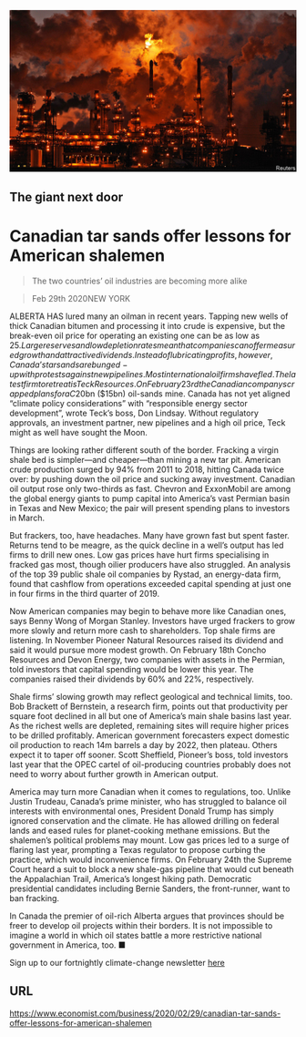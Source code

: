 ![](./images/20200229_WBP006_0.jpg)

## The giant next door

# Canadian tar sands offer lessons for American shalemen

> The two countries’ oil industries are becoming more alike

> Feb 29th 2020NEW YORK

ALBERTA HAS lured many an oilman in recent years. Tapping new wells of thick Canadian bitumen and processing it into crude is expensive, but the break-even oil price for operating an existing one can be as low as $25. Large reserves and low depletion rates mean that companies can offer measured growth and attractive dividends. Instead of lubricating profits, however, Canada’s tar sands are bunged-up with protests against new pipelines. Most international oil firms have fled. The latest firm to retreat is Teck Resources. On February 23rd the Canadian company scrapped plans for a C$20bn ($15bn) oil-sands mine. Canada has not yet aligned “climate policy considerations” with “responsible energy sector development”, wrote Teck’s boss, Don Lindsay. Without regulatory approvals, an investment partner, new pipelines and a high oil price, Teck might as well have sought the Moon.

Things are looking rather different south of the border. Fracking a virgin shale bed is simpler—and cheaper—than mining a new tar pit. American crude production surged by 94% from 2011 to 2018, hitting Canada twice over: by pushing down the oil price and sucking away investment. Canadian oil output rose only two-thirds as fast. Chevron and ExxonMobil are among the global energy giants to pump capital into America’s vast Permian basin in Texas and New Mexico; the pair will present spending plans to investors in March.

But frackers, too, have headaches. Many have grown fast but spent faster. Returns tend to be meagre, as the quick decline in a well’s output has led firms to drill new ones. Low gas prices have hurt firms specialising in fracked gas most, though oilier producers have also struggled. An analysis of the top 39 public shale oil companies by Rystad, an energy-data firm, found that cashflow from operations exceeded capital spending at just one in four firms in the third quarter of 2019.

Now American companies may begin to behave more like Canadian ones, says Benny Wong of Morgan Stanley. Investors have urged frackers to grow more slowly and return more cash to shareholders. Top shale firms are listening. In November Pioneer Natural Resources raised its dividend and said it would pursue more modest growth. On February 18th Concho Resources and Devon Energy, two companies with assets in the Permian, told investors that capital spending would be lower this year. The companies raised their dividends by 60% and 22%, respectively.

Shale firms’ slowing growth may reflect geological and technical limits, too. Bob Brackett of Bernstein, a research firm, points out that productivity per square foot declined in all but one of America’s main shale basins last year. As the richest wells are depleted, remaining sites will require higher prices to be drilled profitably. American government forecasters expect domestic oil production to reach 14m barrels a day by 2022, then plateau. Others expect it to taper off sooner. Scott Sheffield, Pioneer’s boss, told investors last year that the OPEC cartel of oil-producing countries probably does not need to worry about further growth in American output.

America may turn more Canadian when it comes to regulations, too. Unlike Justin Trudeau, Canada’s prime minister, who has struggled to balance oil interests with environmental ones, President Donald Trump has simply ignored conservation and the climate. He has allowed drilling on federal lands and eased rules for planet-cooking methane emissions. But the shalemen’s political problems may mount. Low gas prices led to a surge of flaring last year, prompting a Texas regulator to propose curbing the practice, which would inconvenience firms. On February 24th the Supreme Court heard a suit to block a new shale-gas pipeline that would cut beneath the Appalachian Trail, America’s longest hiking path. Democratic presidential candidates including Bernie Sanders, the front-runner, want to ban fracking.

In Canada the premier of oil-rich Alberta argues that provinces should be freer to develop oil projects within their borders. It is not impossible to imagine a world in which oil states battle a more restrictive national government in America, too. ■

Sign up to our fortnightly climate-change newsletter [here](https://www.economist.com//theclimateissue/)

## URL

https://www.economist.com/business/2020/02/29/canadian-tar-sands-offer-lessons-for-american-shalemen
